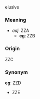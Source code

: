 elusive
### Meaning
+ _adj_: ZZA
	+ __eg__: ZZB

### Origin

ZZC

### Synonym

__eg__: ZZD

+ ZZE


